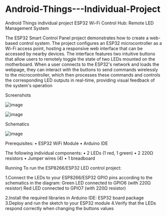 # Android-Things---Individual-Project
Android Things individual project 
	ESP32 Wi-Fi Control Hub: Remote LED Management System

The ESP32 Smart Control Panel project demonstrates how to create a web-based control system. The project configures an ESP32 microcontroller as a Wi-Fi access point, hosting a responsive web interface that can be accessed by nearby devices. The interface features two intuitive buttons that allow users to remotely toggle the state of two LEDs mounted on the motherboard. When a user connects to the ESP32's network and loads the webpage, they can interact with the buttons to send commands wirelessly to the microcontroller, which then processes these commands and controls the corresponding LED outputs in real-time, providing visual feedback of the system's operation

Screenshots


![image](https://github.com/user-attachments/assets/0c191221-628e-465a-90c5-cfbbb35dddb5)

![image](https://github.com/user-attachments/assets/d2bd71cb-9ff5-4ac4-8c72-a2a890d559c4)


Schematics

 ![image](https://github.com/user-attachments/assets/1df868d3-99ba-4a30-905e-aa8c419e9b42)

Prerequisites:
•	ESP32 WiFi Module
•	Arduino IDE

The following individual components:
•	2 LEDs (1 red, 1 green)
•	2 220Ω resistors
•	Jumper wires (4) 
•	1 breadboard

Running
To run the ESP8266/ESP32 LED control project:

1.Connect the LEDs to your ESP8266/ESP32 GPIO pins according to the schematics in the diagram:
Green LED connected to GPIO6 (with 220Ω resistor)
Red LED connected to GPIO7 (with 220Ω resistor)

2.Install the required libraries in Arduino IDE: ESP32 board package
3.Deploy and run the sketch to your ESP32 module
4.Verify that the LEDs respond correctly when changing the buttons values 
